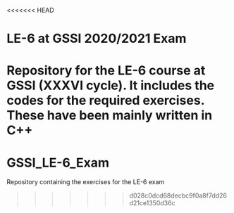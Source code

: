 <<<<<<< HEAD
 # LE-6 at GSSI 2020/2021 Exam

Repository for the LE-6 course at GSSI (XXXVI cycle). It includes the  codes for the required exercises. These have been mainly written in C++
=======
# GSSI_LE-6_Exam
Repository containing the exercises for the LE-6 exam
>>>>>>> d028c0dcd68decbc9f0a8f7dd26d21ce1350d36c
